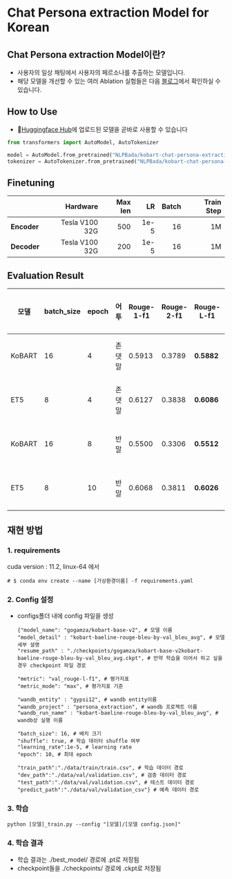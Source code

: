 # Chat Persona extraction Model for Korean

## Chat Persona extraction Model이란?

- 사용자의 일상 채팅에서 사용자의 페르소나를 추출하는 모델입니다.
- 해당 모델을 개선할 수 있는 여러 Ablation 실험들은 다음 [블로그](https://blog.naver.com/gypsi12/223396121146)에서 확인하실 수 있습니다.

## How to Use
- 🤗[Huggingface Hub](https://huggingface.co/NLPBada/kobart-chat-persona-extraction-v2)에 업로드된 모델을 곧바로 사용할 수 있습니다
```python
from transformers import AutoModel, AutoTokenizer

model = AutoModel.from_pretrained("NLPBada/kobart-chat-persona-extraction-v2")
tokenizer = AutoTokenizer.from_pretrained("NLPBada/kobart-chat-persona-extraction-v2")
```

## Finetuning

|                         | Hardware | Max len |   LR | Batch | Train Step |
| :---------------------- | -------: | ------: | ---: | ----: | ---------: |
| **Encoder** | Tesla V100 32G   |    500 | 1e-5 |    16 |         1M |
| **Decoder** | Tesla V100 32G   |    200 | 1e-5 |    16 |         1M |


## Evaluation Result

| 모델 | batch_size | epoch | 어투 | Rouge-1-f1 | Rouge-2-f1 | Rouge-L-f1 | BLEU | 전체 데이터셋 개수 | 데이터셋 |
| --- | --- | --- | ----- | --- | --- | --- | --- | --- | --- |
| KoBART | 16 | 4 | 존댓말 | 0.5913 | 0.3789 | **0.5882** | 0.4493 | 41316 | [데이터셋](https://www.aihub.or.kr/aihubdata/data/view.do?currMenu=115&topMenu=100&dataSetSn=71630)
| ET5 | 8 | 4 | 존댓말 | 0.6127 | 0.3838 | **0.6086** | 0.4248 | 41316 | [데이터셋](https://www.aihub.or.kr/aihubdata/data/view.do?currMenu=115&topMenu=100&dataSetSn=71630)
| KoBART | 16 | 8 | 반말 | 0.5500 | 0.3306 | **0.5512** | 0.4373 | 10328 | [데이터셋](https://huggingface.co/datasets/NLPBada/korean-persona-chat-dataset-v2)
| ET5 | 8 | 10 | 반말 | 0.6068 | 0.3811 | **0.6026** | 0.4218 | 10328 | [데이터셋](https://huggingface.co/datasets/NLPBada/korean-persona-chat-dataset-v2)

## 재현 방법

### 1. requirements
cuda version : 11.2, linux-64 에서
```
# $ conda env create --name [가상환경이름] -f requirements.yaml
```

### 2. Config 설정
- configs폴더 내에 config 파일을 생성
  ```
  {"model_name": "gogamza/kobart-base-v2", # 모델 이름
  "model_detail" : "kobart-baeline-rouge-bleu-by-val_bleu_avg", # 모델 세부 설명
  "resume_path" : "./checkpoints/gogamza/kobart-base-v2kobart-baeline-rouge-bleu-by-val_bleu_avg.ckpt", # 만약 학습을 이어서 하고 싶을 경우 checkpoint 파일 경로
  
  "metric": "val_rouge-l-f1", # 평가지표
  "metric_mode": "max", # 평가지표 기준

  "wandb_entity" : "gypsi12", # wandb entity이름
  "wandb_project" : "persona_extraction", # wandb 프로젝트 이름
  "wandb_run_name" : "kobart-baeline-rouge-bleu-by-val_bleu_avg", # wandb상 실행 이름
  
  "batch_size": 16, # 배치 크기
  "shuffle": true, # 학습 데이터 shuffle 여부
  "learning_rate":1e-5, # learning rate
  "epoch": 10, # 최대 epoch
  
  "train_path":"./data/train/train.csv", # 학습 데이터 경로
  "dev_path":"./data/val/validation.csv", # 검증 데이터 경로
  "test_path":"./data/val/validation.csv", # 테스트 데이터 경로
  "predict_path":"./data/val/validation_csv"} # 예측 데이터 경로
  ```

### 3. 학습
```
python [모델]_train.py --config "[모델]/[모델 config.json]"
```

### 4. 학습 결과
- 학습 결과는 ./best_model/ 경로에 .pt로 저장됨
- checkpoint들을 ./checkpoints/ 경로에 .ckpt로 저장됨
